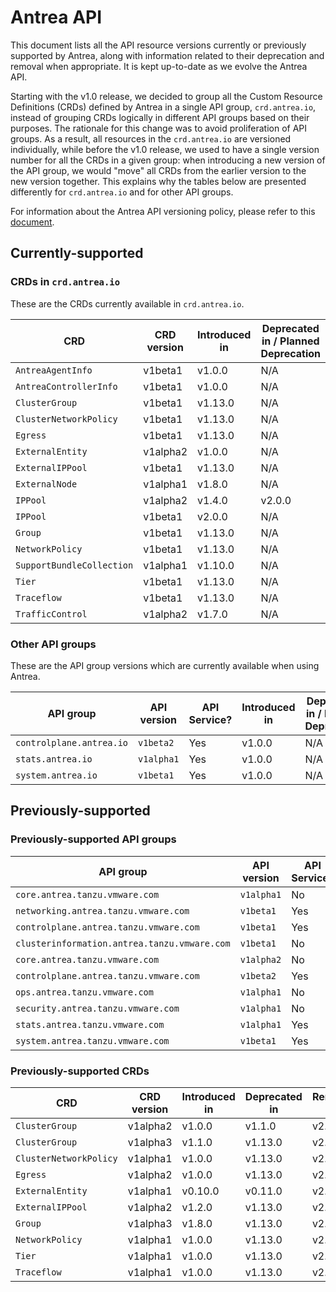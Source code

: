 # Antrea API

This document lists all the API resource versions currently or previously
supported by Antrea, along with information related to their deprecation and
removal when appropriate. It is kept up-to-date as we evolve the Antrea API.

Starting with the v1.0 release, we decided to group all the Custom Resource
Definitions (CRDs) defined by Antrea in a single API group, `crd.antrea.io`,
instead of grouping CRDs logically in different API groups based on their
purposes. The rationale for this change was to avoid proliferation of API
groups. As a result, all resources in the `crd.antrea.io` are versioned
individually, while before the v1.0 release, we used to have a single version
number for all the CRDs in a given group: when introducing a new version of the
API group, we would "move" all CRDs from the earlier version to the new version
together. This explains why the tables below are presented differently for
`crd.antrea.io` and for other API groups.

For information about the Antrea API versioning policy, please refer to this
[document](versioning.md).

## Currently-supported

### CRDs in `crd.antrea.io`

These are the CRDs currently available in `crd.antrea.io`.

| CRD | CRD version | Introduced in | Deprecated in / Planned Deprecation | Planned Removal |
|---|---|---|---|---|
| `AntreaAgentInfo` | v1beta1 | v1.0.0 | N/A | N/A |
| `AntreaControllerInfo` | v1beta1 | v1.0.0 | N/A | N/A |
| `ClusterGroup` | v1beta1 | v1.13.0 | N/A | N/A |
| `ClusterNetworkPolicy` | v1beta1 | v1.13.0 | N/A | N/A |
| `Egress` | v1beta1 | v1.13.0 | N/A | N/A |
| `ExternalEntity` | v1alpha2 | v1.0.0 | N/A | N/A |
| `ExternalIPPool` | v1beta1 | v1.13.0 | N/A | N/A |
| `ExternalNode`   | v1alpha1 | v1.8.0 | N/A | N/A |
| `IPPool`| v1alpha2 | v1.4.0 | v2.0.0 | N/A |
| `IPPool`| v1beta1  | v2.0.0 | N/A | N/A |
| `Group` | v1beta1 | v1.13.0 | N/A | N/A |
| `NetworkPolicy` | v1beta1 | v1.13.0 | N/A | N/A |
| `SupportBundleCollection` | v1alpha1 | v1.10.0 | N/A | N/A |
| `Tier` | v1beta1 | v1.13.0 | N/A | N/A |
| `Traceflow` | v1beta1 | v1.13.0 | N/A | N/A |
| `TrafficControl` | v1alpha2 | v1.7.0 | N/A | N/A |

### Other API groups

These are the API group versions which are currently available when using Antrea.

| API group | API version | API Service? | Introduced in | Deprecated in / Planned Deprecation | Planned Removal |
|---|---|---|---|---|---|
| `controlplane.antrea.io` | `v1beta2` | Yes | v1.0.0 | N/A | N/A |
| `stats.antrea.io` | `v1alpha1` | Yes | v1.0.0 | N/A | N/A |
| `system.antrea.io` | `v1beta1` | Yes | v1.0.0 | N/A | N/A |

## Previously-supported

### Previously-supported API groups

| API group | API version | API Service? | Introduced in | Deprecated in | Removed in |
|---|---|---|---|---|---|
| `core.antrea.tanzu.vmware.com` | `v1alpha1` | No | v0.8.0 | v0.11.0 | v0.11.0 |
| `networking.antrea.tanzu.vmware.com` | `v1beta1` | Yes | v0.3.0 | v0.10.0 | v1.2.0 |
| `controlplane.antrea.tanzu.vmware.com` | `v1beta1` | Yes | v0.10.0 | v0.11.0 | v1.3.0 |
| `clusterinformation.antrea.tanzu.vmware.com` | `v1beta1` | No | v0.3.0 | v1.0.0 | v1.6.0 |
| `core.antrea.tanzu.vmware.com` | `v1alpha2` | No | v0.11.0 | v1.0.0 | v1.6.0 |
| `controlplane.antrea.tanzu.vmware.com` | `v1beta2` | Yes | v0.11.0 | v1.0.0 | v1.6.0 |
| `ops.antrea.tanzu.vmware.com` | `v1alpha1` | No | v0.8.0 | v1.0.0 | v1.6.0 |
| `security.antrea.tanzu.vmware.com` | `v1alpha1` | No | v0.8.0 | v1.0.0 | v1.6.0 |
| `stats.antrea.tanzu.vmware.com` | `v1alpha1` | Yes | v0.10.0 | v1.0.0 | v1.6.0 |
| `system.antrea.tanzu.vmware.com` | `v1beta1` | Yes | v0.5.0 | v1.0.0 | v1.6.0 |

### Previously-supported CRDs

| CRD | CRD version | Introduced in | Deprecated in | Removed in |
|---|---|---|---|---|
| `ClusterGroup` | v1alpha2 | v1.0.0 | v1.1.0 | v2.0.0 |
| `ClusterGroup` | v1alpha3 | v1.1.0 | v1.13.0 | v2.0.0 |
| `ClusterNetworkPolicy` | v1alpha1 | v1.0.0 | v1.13.0 | v2.0.0 |
| `Egress` | v1alpha2 | v1.0.0 | v1.13.0 | v2.0.0 |
| `ExternalEntity` | v1alpha1 | v0.10.0 | v0.11.0 | v2.0.0 |
| `ExternalIPPool` | v1alpha2 | v1.2.0 | v1.13.0 | v2.0.0 |
| `Group` | v1alpha3 | v1.8.0 | v1.13.0 | v2.0.0 |
| `NetworkPolicy` | v1alpha1 | v1.0.0 | v1.13.0 | v2.0.0 |
| `Tier` | v1alpha1 | v1.0.0 | v1.13.0 | v2.0.0 |
| `Traceflow` | v1alpha1 | v1.0.0 | v1.13.0 | v2.0.0 |
